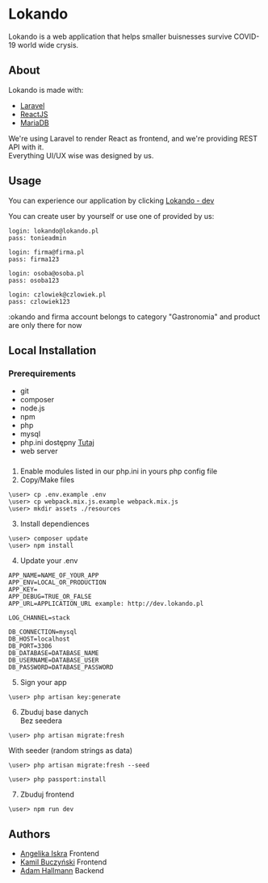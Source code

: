 # Lokando

Lokando is a web application that helps smaller buisnesses survive COVID-19 world wide crysis. 

## About

Lokando is made with:
* [Laravel](https://laravel.com/)
* [ReactJS](https://reactjs.org)
* [MariaDB](https://mariadb.org/)

We're using Laravel to render React as frontend, and we're providing REST API with it.  
Everything UI/UX wise was designed by us.


## Usage

You can experience our application by clicking [Lokando - dev](http://dev.lokando.pl)  

You can create user by yourself or use one of provided by us:
```batch
login: lokando@lokando.pl
pass: tonieadmin

login: firma@firma.pl
pass: firma123

login: osoba@osoba.pl
pass: osoba123

login: czlowiek@czlowiek.pl
pass: czlowiek123
```
:okando and firma account belongs to category "Gastronomia" and product are only there for now

## Local Installation

### Prerequirements
 * git
 * composer
 * node.js
 * npm
 * php
 * mysql
 * php.ini dostępny [Tutaj](https://0bin.net/paste/-CX5bR7t#OVVXAh1x-WJzlcLyRDpyZs27G30WwVq+gNQCcJiANhk)
 * web server

###
 1. Enable modules listed in our php.ini in yours php config file
 2. Copy/Make files
```batch
\user> cp .env.example .env
\user> cp webpack.mix.js.example webpack.mix.js
\user> mkdir assets ./resources
```
3. Install dependiences
```batch
\user> composer update
\user> npm install
```

4. Update your .env
```batch
APP_NAME=NAME_OF_YOUR_APP
APP_ENV=LOCAL_OR_PRODUCTION
APP_KEY=
APP_DEBUG=TRUE_OR_FALSE
APP_URL=APPLICATION_URL example: http://dev.lokando.pl

LOG_CHANNEL=stack

DB_CONNECTION=mysql
DB_HOST=localhost
DB_PORT=3306
DB_DATABASE=DATABASE_NAME
DB_USERNAME=DATABASE_USER
DB_PASSWORD=DATABASE_PASSWORD
```

5. Sign your app
```batch
\user> php artisan key:generate
```

6. Zbuduj base danych  
Bez seedera
```batch
\user> php artisan migrate:fresh
```
With seeder (random strings as data)
```batch
\user> php artisan migrate:fresh --seed
```
```batch
\user> php passport:install
```

7. Zbuduj frontend
```batch
\user> npm run dev
```

## Authors

* [Angelika Iskra](https://github.com/angelikaiskra) Frontend
* [Kamil Buczyński](https://github.com/Kbuczynski) Frontend
* [Adam Hallmann](https://github.com/Sagiys) Backend
